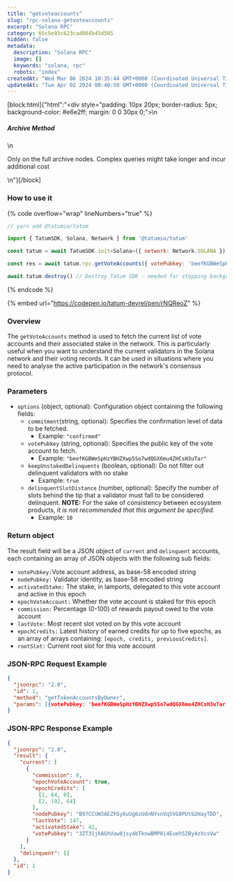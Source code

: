 ```yaml
---
title: "getvoteaccounts"
slug: "rpc-solana-getvoteaccounts"
excerpt: "Solana RPC"
category: 65c5e93c623cad004b45d505
hidden: false
metadata: 
  description: "Solana RPC"
  image: []
  keywords: "solana, rpc"
  robots: "index"
createdAt: "Wed Mar 06 2024 10:35:44 GMT+0000 (Coordinated Universal Time)"
updatedAt: "Tue Apr 02 2024 08:40:59 GMT+0000 (Coordinated Universal Time)"
---
```

[block:html]{"html":"<div style=\"padding: 10px 20px; border-radius: 5px; background-color: #e6e2ff; margin: 0 0 30px 0;\">\n  <h5>Archive Method</h5>\n  <p>Only on the full archive nodes. Complex queries might take longer and incur additional cost</p>\n</div>"}[/block]


### How to use it

{% code overflow="wrap" lineNumbers="true" %}
```javascript
// yarn add @tatumio/tatum

import { TatumSDK, Solana, Network } from '@tatumio/tatum'

const tatum = await TatumSDK.init<Solana>({ network: Network.SOLANA })

const res = await tatum.rpc.getVoteAccounts({ votePubkey: 'beefKGBWeSpHzYBHZXwp5So7wdQGX6mu4ZHCsH3uTar' })

await tatum.destroy() // Destroy Tatum SDK - needed for stopping background jobs
```
{% endcode %}

{% embed url="https://codepen.io/tatum-devrel/pen/rNQReoZ" %}

### Overview

The `getVoteAccounts` method is used to fetch the current list of vote accounts and their associated stake in the network. This is particularly useful when you want to understand the current validators in the Solana network and their voting records. It can be used in situations where you need to analyse the active participation in the network's consensus protocol.

### Parameters

* `options` (object, optional): Configuration object containing the following fields:
  * `commitment`(string, optional): Specifies the confirmation level of data to be fetched.
    * Example: `"confirmed"`
  * `votePubkey` (string, optional): Specifies the public key of the vote account to fetch.
    * Example: `"beefKGBWeSpHzYBHZXwp5So7wdQGX6mu4ZHCsH3uTar"`
  * `keepUnstakedDelinquents` (boolean, optional): Do not filter out delinquent validators with no stake
    * Example: `true`
  * `delinquentSlotDistance` (number, optional): Specify the number of slots behind the tip that a validator must fall to be considered delinquent. **NOTE:** For the sake of consistency between ecosystem products, _it is not recommended that this argument be specified._
    * Example: `10`

### Return object

The result field will be a JSON object of `current` and `delinquent` accounts, each containing an array of JSON objects with the following sub fields:

* `votePubkey:`Vote account address, as base-58 encoded string
* `nodePubkey:`  Validator identity, as base-58 encoded string
* `activatedStake:` The stake, in lamports, delegated to this vote account and active in this epoch
* `epochVoteAccount:` Whether the vote account is staked for this epoch
* `commission:` Percentage (0-100) of rewards payout owed to the vote account
* `lastVote:` Most recent slot voted on by this vote account
* `epochCredits:` Latest history of earned credits for up to five epochs, as an array of arrays containing: `[epoch, credits, previousCredits]`.
* `rootSlot:` Current root slot for this vote account

### JSON-RPC Request Example

```json
{
  "jsonrpc": "2.0",
  "id": 1,
  "method": "getTokenAccountsByOwner",
  "params": [{votePubkey: 'beefKGBWeSpHzYBHZXwp5So7wdQGX6mu4ZHCsH3uTar'}]
}
```

### JSON-RPC Response Example

```json
{
  "jsonrpc": "2.0",
  "result": {
    "current": [
      {
        "commission": 0,
        "epochVoteAccount": true,
        "epochCredits": [
          [1, 64, 0],
          [2, 192, 64]
        ],
        "nodePubkey": "B97CCUW3AEZFGy6uUg6zUdnNYvnVq5VG8PUtb2HayTDD",
        "lastVote": 147,
        "activatedStake": 42,
        "votePubkey": "3ZT31jkAGhUaw8jsy4bTknwBMP8i4Eueh52By4zXcsVw"
      }
    ],
    "delinquent": []
  },
  "id": 1
}
```
